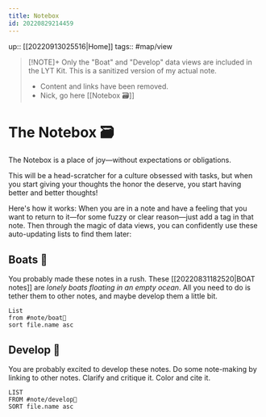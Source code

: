```yaml
---
title: Notebox
id: 20220829214459
---
```

up:: [[20220913025516|Home]]
tags:: #map/view 

> [!NOTE]+  Only the "Boat" and "Develop" data views are included in the LYT Kit.
> This is a sanitized version of my actual note. 
> 
> - Content and links have been removed.
> - Nick, go here [[Notebox 🗃]]

# The Notebox 🗃
The Notebox is a place of joy—without expectations or obligations.

This will be a head-scratcher for a culture obsessed with tasks, but when you start giving your thoughts the honor the deserve, you start having better and better thoughts!

Here's how it works: When you are in a note and have a feeling that you want to return to it—for some fuzzy or clear reason—just add a tag in that note. Then through the magic of data views, you can confidently use these auto-updating lists to find them later:

## Boats 🚤
You probably made these notes in a rush. These [[20220831182520|BOAT notes]] are *lonely boats floating in an empty ocean*. All you need to do is tether them to other notes, and maybe develop them a little bit.

```dataview
List
from #note/boat🚤 
sort file.name asc
```

## Develop 🍃
You are probably excited to develop these notes. Do some note-making by linking to other notes. Clarify and critique it. Color and cite it. 

```dataview
LIST
FROM #note/develop🍃 
SORT file.name asc
```
